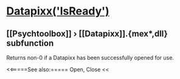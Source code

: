 # [Datapixx('IsReady')](Datapixx-IsReady) 
## [[Psychtoolbox]] &#8250; [[Datapixx]].{mex*,dll} subfunction


Returns non-0 if a Datapixx has been successfully opened for use.  
  


<<=====See also:=====
Open, Close
<<